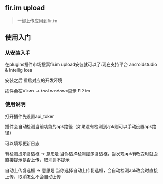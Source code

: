 fir.im upload
---
> 一键上传应用到fir.im

## 使用入门
### 从安装入手

在plugins插件市场搜索fir.im upload安装就可以了:现在支持平台 androidstudio & Intellig Idea

安装之后 重启对应的开发环境

插件会在Views -> tool windows显示 FIR.im

### 使用说明

打开插件先设置api_token

插件会自动检测当前功能的apk路径（如果没有检测到apk则可以手动设置apk路径）

可以填写更新日志

有检测提示复选框 -> 意思是 当你选择检测提示复选框，当发现apk有改变时就会直接提示是否上传，取消则不提示

自动上传复选框 -> 意思是 当你选择自动上传复选框，会自动检测apk改变时直接上传，取消怎么不会自动上传

